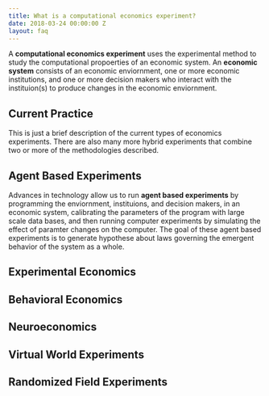 ```yaml
---
title: What is a computational economics experiment?
date: 2018-03-24 00:00:00 Z
layout: faq
---
```

A **computational economics experiment** uses the experimental method to study the computational propoerties of an economic system.  An **economic system** consists of an economic enviornment, one or more economic institutions, and one or more decision makers who interact with the instituion(s) to produce changes in the economic enviornment.

## Current Practice
This is just a brief description of the current types of economics experiments.  There are also many more hybrid experiments that combine two or more of the methodologies described. 

## Agent Based Experiments
Advances in technology allow us to run **agent based experiments** by programming the enviornment, instituions, and decision makers, in an economic system, calibrating the parameters of the program with large scale data bases, and then running computer experiments by simulating the effect of paramter changes on the computer.  The goal of these agent based experiments is to generate hypothese about laws governing the emergent behavior of the system as a whole.  

## Experimental Economics
## Behavioral Economics
## Neuroeconomics
## Virtual World Experiments
## Randomized Field Experiments

